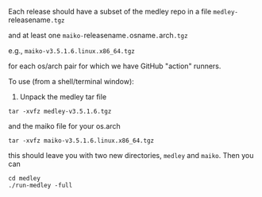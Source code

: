 Each release should have a subset of the medley repo in a file
     `medley-`releasename`.tgz`

and at least one
     `maiko-`releasename`.`osname`.`arch`.tgz`
   
e.g.,
	 `maiko-v3.5.1.6.linux.x86_64.tgz`

for each os/arch pair for which we have GitHub "action" runners.

To use (from a shell/terminal window):

1. Unpack the medley tar file
  ```
  tar -xvfz medley-v3.5.1.6.tgz
  ```
  and the maiko file for your os.arch
  ```
  tar -xvfz maiko-v3.5.1.6.linux.x86_64.tgz
  ```
  this should leave you with two new directories, `medley` and `maiko`.
  Then you can 
   ```
   cd medley
   ./run-medley -full
   ```

